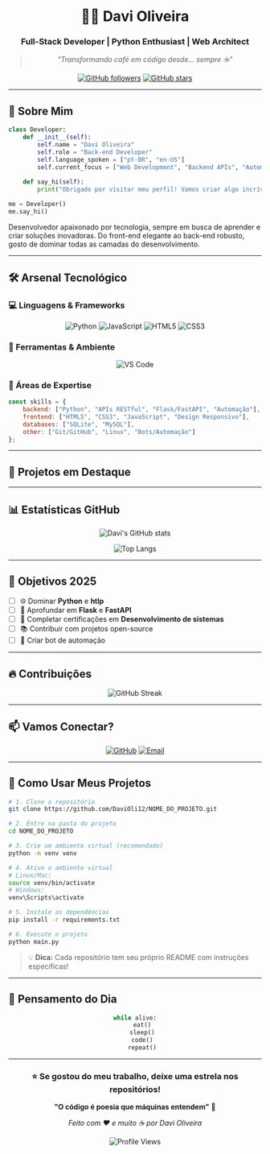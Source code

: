 <div align="center">

# 👨‍💻 Davi Oliveira

### Full-Stack Developer | Python Enthusiast | Web Architect

> *"Transformando café em código desde... sempre ☕"*

[![GitHub followers](https://img.shields.io/github/followers/DaviOli12?style=social)](https://github.com/DaviOli12)
[![GitHub stars](https://img.shields.io/github/stars/DaviOli12?style=social)](https://github.com/DaviOli12)

</div>

---

## 🌟 Sobre Mim

```python
class Developer:
    def __init__(self):
        self.name = "Davi Oliveira"
        self.role = "Back-end Developer"
        self.language_spoken = ["pt-BR", "en-US"]
        self.current_focus = ["Web Development", "Backend APIs", "Automation"]
        
    def say_hi(self):
        print("Obrigado por visitar meu perfil! Vamos criar algo incrível juntos? 🚀")

me = Developer()
me.say_hi()
```

Desenvolvedor apaixonado por tecnologia, sempre em busca de aprender e criar soluções inovadoras. Do front-end elegante ao back-end robusto, gosto de dominar todas as camadas do desenvolvimento.

---

## 🛠️ Arsenal Tecnológico

### 💻 Linguagens & Frameworks

<div align="center">

![Python](https://img.shields.io/badge/Python-3776AB?style=for-the-badge&logo=python&logoColor=white)
![JavaScript](https://img.shields.io/badge/JavaScript-F7DF1E?style=for-the-badge&logo=javascript&logoColor=black)
![HTML5](https://img.shields.io/badge/HTML5-E34F26?style=for-the-badge&logo=html5&logoColor=white)
![CSS3](https://img.shields.io/badge/CSS3-1572B6?style=for-the-badge&logo=css3&logoColor=white)

</div>

### 🔧 Ferramentas & Ambiente

<div align="center">

![VS Code](https://img.shields.io/badge/VS_Code-007ACC?style=for-the-badge&logo=visualstudiocode&logoColor=white)

</div>

### 🎯 Áreas de Expertise

```javascript
const skills = {
    backend: ["Python", "APIs RESTful", "Flask/FastAPI", "Automação"],
    frontend: ["HTML5", "CSS3", "JavaScript", "Design Responsivo"],
    databases: ["SQLite", "MySQL"],
    other: ["Git/GitHub", "Linux", "Bots/Automação"]
};
```

---

## 🚀 Projetos em Destaque



---

## 📊 Estatísticas GitHub

<div align="center">

![Davi's GitHub stats](https://github-readme-stats.vercel.app/api?username=DaviOli12&show_icons=true&theme=radical)

![Top Langs](https://github-readme-stats.vercel.app/api/top-langs/?username=DaviOli12&layout=compact&theme=radical)

</div>

---

## 🎯 Objetivos 2025

- [ ] 🌐 Dominar **Python** e **htlp**
- [ ] 🐍 Aprofundar em **Flask** e **FastAPI**
- [ ] 🔐 Completar certificações em **Desenvolvimento de sistemas**
- [ ] 📚 Contribuir com projetos open-source
- [ ] 🤖 Criar bot de automação

---

## 🔥 Contribuições

<div align="center">

![GitHub Streak](https://github-readme-streak-stats.herokuapp.com/?user=DaviOli12&theme=radical)

</div>

---

## 📫 Vamos Conectar?

<div align="center">

[![GitHub](https://img.shields.io/badge/GitHub-DaviOli12-181717?style=for-the-badge&logo=github)](https://github.com/DaviOli12)
[![Email](https://img.shields.io/badge/Email-Contato-D14836?style=for-the-badge&logo=gmail&logoColor=white)](mailto:dsve367@gmail.com)

</div>

---

## 🚀 Como Usar Meus Projetos

```bash
# 1. Clone o repositório
git clone https://github.com/DaviOli12/NOME_DO_PROJETO.git

# 2. Entre na pasta do projeto
cd NOME_DO_PROJETO

# 3. Crie um ambiente virtual (recomendado)
python -m venv venv

# 4. Ative o ambiente virtual
# Linux/Mac:
source venv/bin/activate
# Windows:
venv\Scripts\activate

# 5. Instale as dependências
pip install -r requirements.txt

# 6. Execute o projeto
python main.py
```

> 💡 **Dica:** Cada repositório tem seu próprio README com instruções específicas!

---

## 💭 Pensamento do Dia

<div align="center">

```python
while alive:
    eat()
    sleep()
    code()
    repeat()
```

</div>

---

<div align="center">

### ⭐ Se gostou do meu trabalho, deixe uma estrela nos repositórios!

**"O código é poesia que máquinas entendem"** 🎨

*Feito com ❤️ e muito ☕ por Davi Oliveira*

![Profile Views](https://komarev.com/ghpvc/?username=DaviOli12&color=blueviolet&style=flat-square)

</div>

